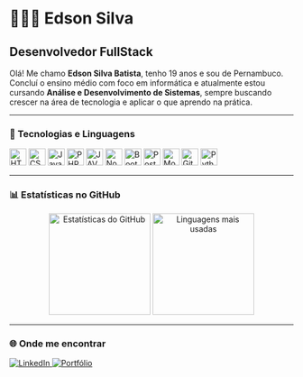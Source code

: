 # 👩🏻‍💻 Edson Silva

## Desenvolvedor FullStack

Olá! Me chamo **Edson Silva Batista**, tenho 19 anos e sou de Pernambuco.  
Concluí o ensino médio com foco em informática e atualmente estou cursando **Análise e Desenvolvimento de Sistemas**, sempre buscando crescer na área de tecnologia e aplicar o que aprendo na prática.

---

### 🤖 Tecnologias e Linguagens

<p>
  <img alt="HTML" title="HTML" width="30" src="https://cdn.jsdelivr.net/gh/devicons/devicon@latest/icons/html5/html5-original.svg" />
  <img alt="CSS" title="CSS" width="30" src="https://cdn.jsdelivr.net/gh/devicons/devicon@latest/icons/css3/css3-original.svg" />
  <img alt="JavaScript" title="JavaScript" width="30" src="https://cdn.jsdelivr.net/gh/devicons/devicon@latest/icons/javascript/javascript-original.svg" />
  <img alt="PHP" title="PHP" width="30" src="https://cdn.jsdelivr.net/gh/devicons/devicon@latest/icons/php/php-original.svg" />
  <img alt="JAVA" title="PHP" width="30" src="https://cdn.jsdelivr.net/gh/devicons/devicon@latest/icons/java/java-original.svg" />
  <img alt="Node.js" title="Node.js" width="30" src="https://cdn.jsdelivr.net/gh/devicons/devicon@latest/icons/nodejs/nodejs-original.svg" />
  <img alt="Bootstrap" title="Bootstrap" width="30" src="https://cdn.jsdelivr.net/gh/devicons/devicon@latest/icons/bootstrap/bootstrap-original.svg" />
  <img alt="PostgreSQL" title="PostgreSQL" width="30" src="https://cdn.jsdelivr.net/gh/devicons/devicon@latest/icons/postgresql/postgresql-original.svg" />
  <img alt="MongoDB" title="MongoDB" width="30" src="https://cdn.jsdelivr.net/gh/devicons/devicon@latest/icons/mongodb/mongodb-original.svg" />
  <img alt="Git" title="Git" width="30" src="https://cdn.jsdelivr.net/gh/devicons/devicon@latest/icons/git/git-original.svg" />
  <img alt="Python" title="Python" width="30" src="https://cdn.jsdelivr.net/gh/devicons/devicon@latest/icons/python/python-original.svg" />
</p>

---

### 📊 Estatísticas no GitHub

<p align="center">
  <img 
    src="https://github-readme-stats.vercel.app/api?username=edson-syl&show_icons=true&theme=tokyonight&include_all_commits=true&locale=pt-br" 
    alt="Estatísticas do GitHub" 
    height="180"
  />
  <img 
    src="https://github-readme-stats.vercel.app/api/top-langs/?username=edson-syl&theme=tokyonight&layout=compact&custom_title=Tecnologias+mais+usadas" 
    alt="Linguagens mais usadas" 
    height="180"
  />
</p>

---

### 🌐 Onde me encontrar

<p>
  <a href="https://www.linkedin.com/in/edsonsilvabat/" target="_blank" rel="noopener noreferrer">
    <img alt="LinkedIn" title="Me adiciona lá no LinkedIn!" src="https://img.shields.io/badge/LinkedIn-0A66C2?style=for-the-badge&logo=linkedin&logoColor=white" />
  </a>
  <a href="https://edson-syl.github.io/portfolio/" target="_blank" rel="noopener noreferrer">
    <img alt="Portfólio" title="Acesse meu portfólio" src="https://img.shields.io/badge/Portf%C3%B3lio-000?style=for-the-badge&logo=githubpages&logoColor=white" />
  </a>
</p>
